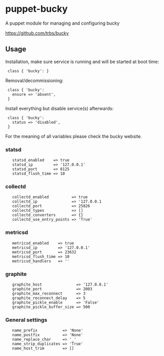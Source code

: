 # puppet-bucky

A puppet module for managing and configuring bucky

https://github.com/trbs/bucky


## Usage

Installation, make sure service is running and will be started at boot time:

     class { 'bucky': }

Removal/decommissioning:

     class { 'bucky':
       ensure => 'absent',
     }

Install everything but disable service(s) afterwards:

     class { 'bucky':
       status => 'disabled',
     }

For the meaning of all variables please check the bucky website.

### statsd

       statsd_enabled    => true
       statsd_ip         => '127.0.0.1'
       statsd_port       => 8125
       statsd_flush_time => 10

### collectd

       collectd_enabled          => true
       collectd_ip               => '127.0.0.1
       collectd_port             => 25826
       collectd_types            => []
       collectd_converters       => {}
       collectd_use_entry_points => 'True'

### metricsd

       metricsd_enabled    => true
       metricsd_ip         => '127.0.0.1'
       metricsd_port       => 23632
       metricsd_flush_time => 10
       metricsd_handlers   => ''

### graphite

       graphite_host               => '127.0.0.1'
       graphite_port               => 2003
       graphite_max_reconnect      => 3
       graphite_reconnect_delay    => 5
       graphite_pickle_enable      => 'False'
       graphite_pickle_buffer_size => 500

### General settings

       name_prefix           => 'None'
       name_postfix          => 'None'
       name_replace_char     => '_'
       name_strip_duplicates => 'True'
       name_host_trim        => []
    
